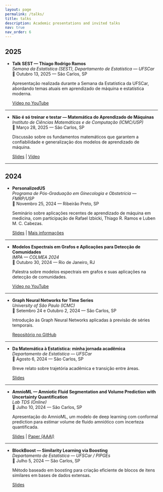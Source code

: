 ```yaml
---
layout: page
permalink: /talks/
title: talks
description: Academic presentations and invited talks
nav: true
nav_order: 6
---
```


## 2025

- **Talk SEST — Thiago Rodrigo Ramos**  
  _Semana da Estatística (SEST), Departamento de Estatística — UFSCar_  
  📅 Outubro 13, 2025 — São Carlos, SP  

  Apresentação realizada durante a Semana da Estatística da UFSCar, abordando temas atuais em aprendizado de máquina e estatística moderna.  

  [Vídeo no YouTube](https://www.youtube.com/watch?v=DMJlWZN8Wg8)

---

- **Não é só treinar e testar — Matemática do Aprendizado de Máquinas**  
  _Instituto de Ciências Matemáticas e de Computação (ICMC/USP)_  
  📅 Março 28, 2025 — São Carlos, SP  

  Discussão sobre os fundamentos matemáticos que garantem a confiabilidade e generalização dos modelos de aprendizado de máquina.  

  [Slides](https://thiagorramos.github.io/assets/presentations/legais2025.pdf) | [Vídeo](https://www.youtube.com/watch?v=Q-zXYCiEoR4)

---

## 2024

- **PersonalizedUS**  
  _Programa de Pós-Graduação em Ginecologia e Obstetrícia — FMRP/USP_  
  📅 Novembro 25, 2024 — Ribeirão Preto, SP  

  Seminário sobre aplicações recentes de aprendizado de máquina em medicina, com participação de Rafael Izbicki, Thiago R. Ramos e Luben M. C. Cabezas.  

  [Slides](https://thiagorramos.github.io/assets/presentations/personalizedus.pdf) | [Mais informações](https://danieltiezzi.pro.br/seminars/seminars.html)

---

- **Modelos Espectrais em Grafos e Aplicações para Detecção de Comunidades**  
  _IMPA — COLMEA 2024_  
  📅 Outubro 30, 2024 — Rio de Janeiro, RJ  

  Palestra sobre modelos espectrais em grafos e suas aplicações na detecção de comunidades.  

  [Vídeo no YouTube](https://www.youtube.com/watch?v=B9439Z_7DiU)

---

- **Graph Neural Networks for Time Series**  
  _University of São Paulo (ICMC)_  
  📅 Setembro 24 e Outubro 2, 2024 — São Carlos, SP  

  Introdução às Graph Neural Networks aplicadas à previsão de séries temporais.  

  [Repositório no GitHub](https://github.com/thiagorr162/gnns4ts)

---

- **Da Matemática à Estatística: minha jornada acadêmica**  
  _Departamento de Estatística — UFSCar_  
  📅 Agosto 6, 2024 — São Carlos, SP  

  Breve relato sobre trajetória acadêmica e transição entre áreas.  

  [Slides](https://thiagorramos.github.io/assets/presentations/jornada_academica.pdf)

---

- **AmnioML — Amniotic Fluid Segmentation and Volume Prediction with Uncertainty Quantification**  
  _Lab TDS (Online)_  
  📅 Julho 10, 2024 — São Carlos, SP  

  Apresentação do AmnioML, um modelo de deep learning com conformal prediction para estimar volume de fluido amniótico com incerteza quantificada.  

  [Slides](https://thiagorramos.github.io/assets/presentations/amnioML-alek-2024.pdf) | [Paper (AAAI)](https://ojs.aaai.org/index.php/AAAI/article/view/26837)

---

- **BlockBoost — Similarity Learning via Boosting**  
  _Departamento de Estatística — UFSCar / PIPGEs_  
  📅 Julho 5, 2024 — São Carlos, SP  

  Método baseado em boosting para criação eficiente de blocos de itens similares em bases de dados extensas.  

  [Slides](https://thiagorramos.github.io/assets/presentations/pipge_2024.pdf)
